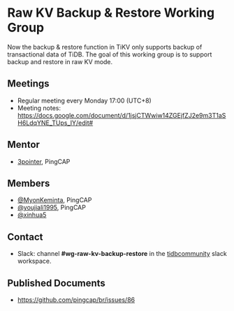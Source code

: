 # Raw KV Backup & Restore Working Group

Now the backup & restore function in TiKV only supports backup of transactional data of TiDB. The goal of this working group is to support backup and restore in raw KV mode.

## Meetings

* Regular meeting every Monday 17:00 (UTC+8)
* Meeting notes: https://docs.google.com/document/d/1jsjCTWwiw14ZGEjfZJ2e9m3T1aSH6LdqYNE_TUps_IY/edit#

## Mentor

* [3pointer](https://github.com/3pointer), PingCAP

## Members

* [@MyonKeminta](https://github.com/MyonKeminta), PingCAP
* [@youjiali1995](https://github.com/youjiali1995), PingCAP
* [@xinhua5](https://github.com/xinhua5)

## Contact

* Slack: channel **#wg-raw-kv-backup-restore** in the
  [tidbcommunity](https://pingcap.com/tidbslack) slack workspace.

## Published Documents

* https://github.com/pingcap/br/issues/86
